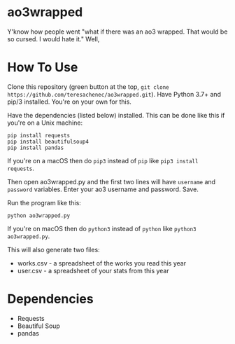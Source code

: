 # ao3wrapped
Y'know how people went "what if there was an ao3 wrapped. That would be so cursed. I would hate it." Well,

# How To Use
Clone this repository (green button at the top, `git clone https://github.com/teresachenec/ao3wrapped.git`). Have Python 3.7+ and pip/3 installed. You're on your own for this.

Have the dependencies (listed below) installed. This can be done like this if you're on a Unix machine:
```
pip install requests
pip install beautifulsoup4
pip install pandas
```
If you're on a macOS then do `pip3` instead of `pip` like `pip3 install requests`.

Then open ao3wrapped.py and the first two lines will have `username` and `password` variables. Enter your ao3 username and password. Save.

Run the program like this:
```
python ao3wrapped.py
```
If you're on macOS then do `python3` instead of `python` like `python3 ao3wrapped.py`.

This will also generate two files:
* works.csv - a spreadsheet of the works you read this year
* user.csv - a spreadsheet of your stats from this year

# Dependencies
* Requests
* Beautiful Soup
* pandas
